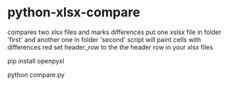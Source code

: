 # python-xlsx-compare
compares two xlsx files and marks differences
put one xslsx file in folder 'first' and another one in folder 'second'
script will paint cells with differences red
set header_row to the the header row in your xlsx files

pip install openpyxl

python compare.py
